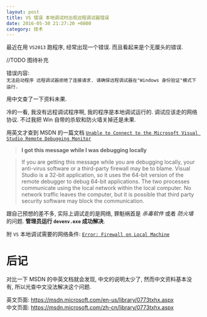 ```yaml
---
layout: post
title: VS 错误 本地调试时出现远程调试器错误
date: 2016-05-30 21:27:20 +0800
category: 技术
---
```

最近在用 `VS2013` 跑程序, 经常出现一个错误. 而且看起来是个无厘头的错误.

//TODO 图待补充

错误内容:  
`无法启动程序 远程调试器拒绝了连接请求. 请确保远程调试器在"Windows 身份验证"模式下运行.`

用中文查了一下资料未果.

冷的一看, 我没有远程调试程序啊, 我的程序是本地调试运行的. 调试应该走的网络协议. 不过我把 Win 自带的杀软和防火墙关掉还是未果.

用英文才查到 MSDN 的一篇文档 [`Unable to Connect to the Microsoft Visual Studio Remote Debugging Monitor`][Unable to Connect to the Microsoft Visual Studio Remote Debugging Monitor]

>**I got this message while I was debugging locally**

>If you are getting this message while you are debugging locally, your anti-virus software or a third-party firewall may be to blame. Visual Studio is a 32-bit application, so it uses the 64-bit version of the remote debugger to debug 64-bit applications. The two processes communicate using the local network within the local computer. No network traffic leaves the computer, but it is possible that third party security software may block the communication.

跟自己预想的差不多, 实际上调试走的是网络, 罪魁祸首是 *杀毒软件* 或者 *防火墙* 的问题. **管理员运行 `devenv.exe` 成功解决**.

附 `VS` 本地调试需要的网络条件: [`Error: Firewall on Local Machine`][Error: Firewall on Local Machine]

# 后记

对比一下 MSDN 的中英文档就会发现, 中文的说明太少了, 然而中文资料基本没有, 所以光查中文没法解决这个问题.

英文页面: https://msdn.microsoft.com/en-us/library/0773txhx.aspx  
中文页面: https://msdn.microsoft.com/zh-cn/library/0773txhx.aspx

[Unable to Connect to the Microsoft Visual Studio Remote Debugging Monitor]:https://msdn.microsoft.com/en-us/library/0773txhx.aspx

[Error: Firewall on Local Machine]:https://msdn.microsoft.com/en-us/library/2y0675c1.aspx
